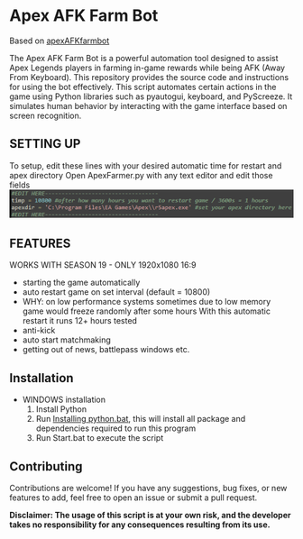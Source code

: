 # Apex AFK Farm Bot

Based on [apexAFKfarmbot](https://github.com/iIndrasura/apexAFKfarmbot)

The Apex AFK Farm Bot is a powerful automation tool designed to assist Apex Legends players in farming in-game rewards while being AFK (Away From Keyboard). This repository provides the source code and instructions for using the bot effectively.
This script automates certain actions in the game using Python libraries such as pyautogui, keyboard, and PyScreeze. It simulates human behavior by interacting with the game interface based on screen recognition.

## SETTING UP
To setup, edit these lines with your desired automatic time for restart and apex directory
Open ApexFarmer.py with any text editor and edit those fields
![EDIT THESE LINES WITH YOUR DESIRED AUTOMATIC TIME FOR RESTART AND APEX DIRECTORY](setup.png)

## FEATURES
WORKS WITH SEASON 19 - ONLY 1920x1080 16:9
- starting the game automatically
- auto restart game on set interval (default = 10800)
- WHY: on low performance systems sometimes due to low memory game would freeze randomly after some hours
With this automatic restart it runs 12+ hours tested
- anti-kick
- auto start matchmaking
- getting out of news, battlepass windows etc.

## Installation
- WINDOWS installation
    1. Install Python
    2. Run [Installing python.bat](https://github.com/letsmokee/ApexXPFarmer/blob/master/Installing%20python.bat), this will install all package and dependencies required to run this program
	3. Run Start.bat to execute the script

## Contributing
Contributions are welcome! If you have any suggestions, bug fixes, or new features to add, feel free to open an issue or submit a pull request.

**Disclaimer: The usage of this script is at your own risk, and the developer takes no responsibility for any consequences resulting from its use.**